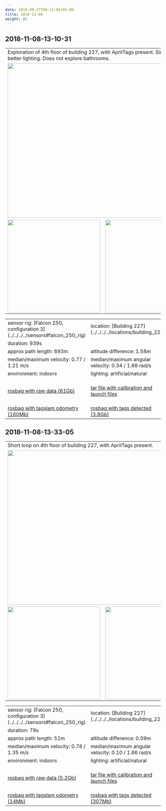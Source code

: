 ```yaml
---
date: 2019-09-27T00:11:02+01:00
title: 2018-11-08
weight: 85
---
```

## 2018-11-08-13-10-31
<a name="top_floor"></a>
<table>
<tr>
<td colspan="3">Exploration of 4th floor of building 227, with AprilTags present. Similar to sequence <a href="../../2018-10-25/2018-10-25/#top_floor_seq">2018-10-25-18-11-30</a>, but with better lighting. Does not explore bathrooms.</td>
</tr>
<tr>
<td colspan="3"><a href="http://visiondata.cis.upenn.edu/grasp_multicam/ovc/2018-11-08/13-10-31/2018-11-08-13-10-31.mp4"><img src="../2018-11-08-13-10-31_video.jpg" width="500"/></a></td>
</tr>
<tr>
<td><img src="../2018-11-08-13-10-31_top_down.png" height="300"/></td>
<td><img src="../2018-11-08-13-10-31_at_angle.png" height="300"/></td>
<td><img src="../2018-11-08-13-10-31_close_up.png" height="300"/></td>
</tr>
</table>
<table>
<tr>
<td>sensor rig: [Falcon 250, configuration 3](../../../../sensors#falcon_250_rig)</td>
<td>location: [Building 227](../../../../locations/building_227)</td>
</tr>
<tr><td>duration: 939s</td></tr>
<tr><td>approx path length: 693m</td><td>altitude difference: 1.58m</td></tr>
<tr>
<td>median/maximum velocity: 0.77 / 1.21 m/s</td>
<td>median/maximum angular velocity: 0.34 / 1.68 rad/s</td>
</tr>
<tr>
<td>environment: indoors</td><td>lighting: artificial/natural</td><td>tags: yes</td>
</tr>
<tr>
<td>
<a href="http://visiondata.cis.upenn.edu/grasp_multicam/falcam/2018-11-08/13-10-31/2018-11-08-13-10-31.bag">rosbag with raw data (61Gb)</a>
</td>
<td>
<a href="http://visiondata.cis.upenn.edu/grasp_multicam/falcam/2018-11-08/13-10-31/config_files.tar">tar file with calibration and launch files</a>
</td>
<td>
<a href="http://visiondata.cis.upenn.edu/grasp_multicam/falcam/2018-11-08/13-10-31/2018-11-08-13-10-31_odom.bag">rosbag with odometry (155Mb)</a>
</td>
</tr>
<tr>
<td>
<a href="http://visiondata.cis.upenn.edu/grasp_multicam/falcam/2018-11-08/13-10-31/2018-11-08-13-10-31_tagslam.bag">rosbag with tagslam odometry (160Mb)</a>
</td>
<td>
<a href="http://visiondata.cis.upenn.edu/grasp_multicam/falcam/2018-11-08/13-10-31/2018-11-08-13-10-31_tags.bag">rosbag with tags detected (3.8Gb)</a>
</td>
</tr>
</table>

## 2018-11-08-13-33-05
<a name="top_floor"></a>
<table>
<tr>
<td colspan="3">Short loop on 4th floor of building 227, with AprilTags present.</td>
</tr>
<tr>
<td colspan="3"><a href="http://visiondata.cis.upenn.edu/grasp_multicam/ovc/2018-11-08/13-33-05/2018-11-08-13-33-05.mp4"><img src="../2018-11-08-13-33-05_video.jpg" width="500"/></a></td>
</tr>
<tr>
<td><img src="../2018-11-08-13-33-05_top_down.png" height="300"/></td>
<td><img src="../2018-11-08-13-33-05_at_angle.png" height="300"/></td>
<td><img src="../2018-11-08-13-33-05_close_up.png" height="300"/></td>
</tr>
</table>
<table>
<tr>
<td>sensor rig: [Falcon 250, configuration 3](../../../../sensors#falcon_250_rig)</td>
<td>location: [Building 227](../../../../locations/building_227)</td>
</tr>
<tr><td>duration: 79s</td></tr>
<tr><td>approx path length: 51m</td><td>altitude difference: 0.59m</td></tr>
<tr>
<td>median/maximum velocity: 0.78 / 1.35 m/s</td>
<td>median/maximum angular velocity: 0.10 / 1.66 rad/s</td>
</tr>
<tr>
<td>environment: indoors</td><td>lighting: artificial/natural</td><td>tags: yes</td>
</tr>
<tr>
<td>
<a href="http://visiondata.cis.upenn.edu/grasp_multicam/falcam/2018-11-08/13-33-05/2018-11-08-13-33-05.bag">rosbag with raw data (5.2Gb)</a>
</td>
<td>
<a href="http://visiondata.cis.upenn.edu/grasp_multicam/falcam/2018-11-08/13-33-05/config_files.tar">tar file with calibration and launch files</a>
</td>
<td>
<a href="http://visiondata.cis.upenn.edu/grasp_multicam/falcam/2018-11-08/13-33-05/2018-11-08-13-33-05_odom.bag">rosbag with odometry (13Mb)</a>
</td>
</tr>
<tr>
<td>
<a href="http://visiondata.cis.upenn.edu/grasp_multicam/falcam/2018-11-08/13-33-05/2018-11-08-13-33-05_tagslam.bag">rosbag with tagslam odometry (14Mb)</a>
</td>
<td>
<a href="http://visiondata.cis.upenn.edu/grasp_multicam/falcam/2018-11-08/13-33-05/2018-11-08-13-33-05_tags.bag">rosbag with tags detected (307Mb)</a>
</td>
</tr>
</table>

